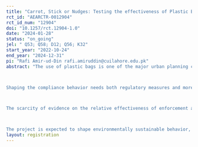 ```yaml
---
title: "Carrot, Stick or Nudges: Testing the effectiveness of Plastic Bag Compliance Behavior in Islamabad, Pakistan"
rct_id: "AEARCTR-0012904"
rct_id_num: "12904"
doi: "10.1257/rct.12904-1.0"
date: "2024-01-28"
status: "on_going"
jel: " Q53; Q58; D12; Q56; K32"
start_year: "2022-10-24"
end_year: "2024-12-31"
pi: "Rafi Amir-ud-Din rafi.amiruddin@cuilahore.edu.pk"
abstract: "The use of plastic bags is one of the major urban planning challenges in Pakistan. Despite the ban in few locations in Pakistan, the consumption of single-use plastic bags is still widespread. Existing evidence suggests that monitoring and enforcement generate deterrence effects, but there are limits to such deterrence, and deterrence itself cannot fully explain all patterns of compliance behavior. Further research is needed to identify additional tools to ensure compliance with environmental regulations. 

Shaping the compliance behavior needs both regulatory measures and more innovative information-dissemination-based approaches. One such approach is nudging --- a promising new policy tool, which is relatively less costly, less aggressive, and more effective. The literal meaning of nudging is to coax or gently encourage someone to do something. Nudge interventions can be very effective in an environment of weak enforcement of laws (as is generally the case in Pakistan), which explains why many governments have turned to nudge policy to influence people’s behavior. However, little is known about how to nudge environmental behavior, specifically, how to influence plastic bag consumption behavior in the retail markets in Pakistan. 

The scarcity of evidence on the relative effectiveness of enforcement and nudge approaches requires an analysis of the relative effectiveness of the enforcement measures and environmental nudges in generating plastic bag compliance behavior in Pakistan. To ensure that our proposed research is aligned with the best environmental practices and has maximum policy impact, we shall partner with the Environmental Protection Agency (EPA-PAK), Sustainable Development Policy Institute (SDPI), and World-Wide Fund for Nature (WWF). We shall measure the effectiveness of a series of policy interventions (regulations and nudges) on the compliance behavior of retailers in Islamabad, Pakistan. The investigation will also focus on the longitudinal aspect of the interventions. We shall analyze how long the impact of enforcement and environmental nudges lasts. We expect our experiment to reveal the extent to which sanctions and nudges affect compliance behavior. The study results will provide guidelines to the regulators to improve plastic bag users’ compliance behavior. Generating evidence regarding the effect of creating a norm in an environment of weak enforcement will be the most important contribution of this study. 

The project is expected to shape environmentally sustainable behavior, facilitate the implementation of public policies, and suggest an optimal degree of enforcement and nudging to achieve required compliance behavior. The mix of academic and policy-related expertise of the research team is expected to make the proposed study technically rigorous and relevant to national needs. The project also addresses relevant considerations, especially related to sectoral collaborations and methodological ones and suggests a methodology that should yield policy relevant information. It will also help generalize the finding in other areas of Pakistan. For instance, involving the Environmental Protection Agency, SDPI, and international stakeholders such as WWF in the current project will ensure that the project’s objectives align with the national environmental policies and are informed by best practices in the developed world."
layout: registration
---
```


